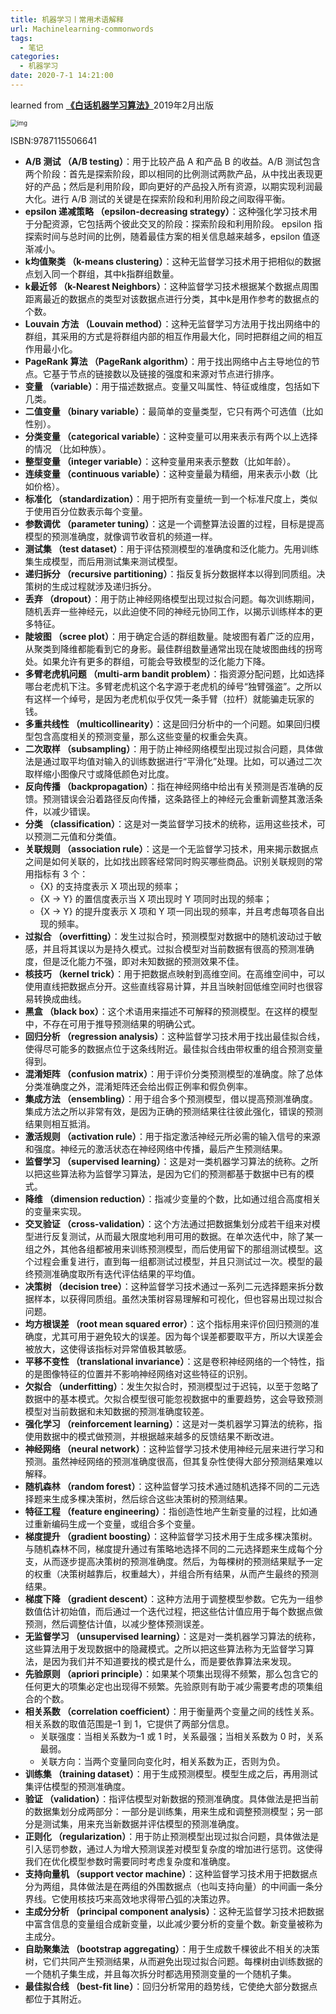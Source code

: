 ```yaml
---
title: 机器学习丨常用术语解释
url: Machinelearning-commonwords
tags:
  - 笔记
categories:
  - 机器学习
date: 2020-7-1 14:21:00
---
```


learned from [**《白话机器学习算法》**](https://book.douban.com/subject/30442187/)2019年2月出版 <!-- more -->

<img src="https://pic4.zhimg.com/v2-57109c359079cf22831b85afc2f9f043_b.png" alt="img" style="zoom:67%;" />

ISBN:9787115506641

- **A/B 测试 （A/B testing）**：用于比较产品 A 和产品 B 的收益。A/B 测试包含两个阶段：首先是探索阶段，即以相同的比例测试两款产品，从中找出表现更好的产品；然后是利用阶段，即向更好的产品投入所有资源，以期实现利润最大化。进行 A/B 测试的关键是在探索阶段和利用阶段之间取得平衡。
- **epsilon 递减策略 （epsilon-decreasing strategy）**：这种强化学习技术用于分配资源，它包括两个彼此交叉的阶段：探索阶段和利用阶段。 epsilon 指探索时间与总时间的比例，随着最佳方案的相关信息越来越多，epsilon 值逐渐减小。
- **k均值聚类 （k-means clustering）**：这种无监督学习技术用于把相似的数据点划入同一个群组，其中k指群组数量。
- **k最近邻 （k-Nearest Neighbors）**：这种监督学习技术根据某个数据点周围距离最近的数据点的类型对该数据点进行分类，其中k是用作参考的数据点的个数。
- **Louvain 方法 （Louvain method）**：这种无监督学习方法用于找出网络中的群组，其采用的方式是将群组内部的相互作用最大化，同时把群组之间的相互作用最小化。
- **PageRank 算法 （PageRank algorithm）**：用于找出网络中占主导地位的节点。它基于节点的链接数以及链接的强度和来源对节点进行排序。
- **变量 （variable）**：用于描述数据点。变量又叫属性、特征或维度，包括如下几类。 
- **二值变量 （binary variable）**：最简单的变量类型，它只有两个可选值（比如性别）。
- **分类变量 （categorical variable）**：这种变量可以用来表示有两个以上选择的情况 （比如种族）。
- **整型变量 （integer variable）**：这种变量用来表示整数（比如年龄）。
- **连续变量 （continuous variable）**：这种变量最为精细，用来表示小数（比如价格）。
- **标准化 （standardization）**：用于把所有变量统一到一个标准尺度上，类似于使用百分位数表示每个变量。
- **参数调优 （parameter tuning）**：这是一个调整算法设置的过程，目标是提高模型的预测准确度，就像调节收音机的频道一样。
- **测试集 （test dataset）**：用于评估预测模型的准确度和泛化能力。先用训练集生成模型，而后用测试集来测试模型。
- **递归拆分 （recursive partitioning）**：指反复拆分数据样本以得到同质组。决策树的生成过程就涉及递归拆分。
- **丢弃 （dropout）**：用于防止神经网络模型出现过拟合问题。每次训练期间，随机丢弃一些神经元，以此迫使不同的神经元协同工作，以揭示训练样本的更多特征。
- **陡坡图 （scree plot）**：用于确定合适的群组数量。陡坡图有着广泛的应用，从聚类到降维都能看到它的身影。最佳群组数量通常出现在陡坡图曲线的拐弯处。如果允许有更多的群组，可能会导致模型的泛化能力下降。
- **多臂老虎机问题 （multi-arm bandit problem）**：指资源分配问题，比如选择哪台老虎机下注。多臂老虎机这个名字源于老虎机的绰号“独臂强盗”。之所以有这样一个绰号，是因为老虎机似乎仅凭一条手臂（拉杆）就能骗走玩家的钱。
- **多重共线性 （multicollinearity）**：这是回归分析中的一个问题。如果回归模型包含高度相关的预测变量，那么这些变量的权重会失真。
- **二次取样 （subsampling）**：用于防止神经网络模型出现过拟合问题，具体做法是通过取平均值对输入的训练数据进行“平滑化”处理。比如，可以通过二次取样缩小图像尺寸或降低颜色对比度。
- **反向传播 （backpropagation）**：指在神经网络中给出有关预测是否准确的反馈。预测错误会沿着路径反向传播，这条路径上的神经元会重新调整其激活条件，以减少错误。
- **分类 （classification）**：这是对一类监督学习技术的统称，运用这些技术，可以预测二元值和分类值。
- **关联规则 （association rule）**：这是一个无监督学习技术，用来揭示数据点之间是如何关联的，比如找出顾客经常同时购买哪些商品。识别关联规则的常用指标有 3 个： 
  - {X} 的支持度表示 X 项出现的频率；
  - {X → Y} 的置信度表示当 X 项出现时 Y 项同时出现的频率；
  - {X → Y} 的提升度表示 X 项和 Y 项一同出现的频率，并且考虑每项各自出现的频率。
- **过拟合 （overfitting）**：发生过拟合时，预测模型对数据中的随机波动过于敏感，并且将其误以为是持久模式。过拟合模型对当前数据有很高的预测准确度，但是泛化能力不强，即对未知数据的预测效果不佳。
- **核技巧 （kernel trick）**：用于把数据点映射到高维空间。在高维空间中，可以使用直线把数据点分开。这些直线容易计算，并且当映射回低维空间时也很容易转换成曲线。
- **黑盒 （black box）**：这个术语用来描述不可解释的预测模型。在这样的模型中，不存在可用于推导预测结果的明确公式。
- **回归分析 （regression analysis）**：这种监督学习技术用于找出最佳拟合线，使得尽可能多的数据点位于这条线附近。最佳拟合线由带权重的组合预测变量得到。
- **混淆矩阵 （confusion matrix）**：用于评价分类预测模型的准确度。除了总体分类准确度之外，混淆矩阵还会给出假正例率和假负例率。
- **集成方法 （ensembling）**：用于组合多个预测模型，借以提高预测准确度。集成方法之所以非常有效，是因为正确的预测结果往往彼此强化，错误的预测结果则相互抵消。
- **激活规则 （activation rule）**：用于指定激活神经元所必需的输入信号的来源和强度。神经元的激活状态在神经网络中传播，最后产生预测结果。
- **监督学习 （supervised learning）**：这是对一类机器学习算法的统称。之所以把这些算法称为监督学习算法，是因为它们的预测都基于数据中已有的模式。
- **降维 （dimension reduction）**：指减少变量的个数，比如通过组合高度相关的变量来实现。
- **交叉验证 （cross-validation）**：这个方法通过把数据集划分成若干组来对模型进行反复测试，从而最大限度地利用可用的数据。在单次迭代中，除了某一组之外，其他各组都被用来训练预测模型，而后使用留下的那组测试模型。这个过程会重复进行，直到每一组都测试过模型，并且只测试过一次。模型的最终预测准确度取所有迭代评估结果的平均值。
- **决策树 （decision tree）**：这种监督学习技术通过一系列二元选择题来拆分数据样本，以获得同质组。虽然决策树容易理解和可视化，但也容易出现过拟合问题。
- **均方根误差 （root mean squared error）**：这个指标用来评价回归预测的准确度，尤其可用于避免较大的误差。因为每个误差都要取平方，所以大误差会被放大，这使得该指标对异常值极其敏感。
- **平移不变性 （translational invariance）**：这是卷积神经网络的一个特性，指的是图像特征的位置并不影响神经网络对这些特征的识别。
- **欠拟合 （underfitting）**：发生欠拟合时，预测模型过于迟钝，以至于忽略了数据中的基本模式。欠拟合模型很可能忽视数据中的重要趋势，这会导致预测模型对当前数据和未知数据的预测准确度较差。
- **强化学习 （reinforcement learning）**：这是对一类机器学习算法的统称，指使用数据中的模式做预测，并根据越来越多的反馈结果不断改进。
- **神经网络 （neural network）**：这种监督学习技术使用神经元层来进行学习和预测。虽然神经网络的预测准确度很高，但其复杂性使得大部分预测结果难以解释。
- **随机森林 （random forest）**：这种监督学习技术通过随机选择不同的二元选择题来生成多棵决策树，然后综合这些决策树的预测结果。
- **特征工程 （feature engineering）**：指创造性地产生新变量的过程，比如通过重新编码生成一个变量，或组合多个变量。
- **梯度提升 （gradient boosting）**：这种监督学习技术用于生成多棵决策树。与随机森林不同，梯度提升通过有策略地选择不同的二元选择题来生成每个分支，从而逐步提高决策树的预测准确度。然后，为每棵树的预测结果赋予一定的权重（决策树越靠后，权重越大），并组合所有结果，从而产生最终的预测结果。
- **梯度下降 （gradient descent）**：这种方法用于调整模型参数。它先为一组参数值估计初始值，而后通过一个迭代过程，把这些估计值应用于每个数据点做预测，然后调整估计值，以减少整体预测误差。
- **无监督学习 （unsupervised learning）**：这是对一类机器学习算法的统称，这些算法用于发现数据中的隐藏模式。之所以把这些算法称为无监督学习算法，是因为我们并不知道要找的模式是什么，而是要依靠算法来发现。
- **先验原则 （apriori principle）**：如果某个项集出现得不频繁，那么包含它的任何更大的项集必定也出现得不频繁。先验原则有助于减少需要考虑的项集组合的个数。
- **相关系数 （correlation coefficient）**：用于衡量两个变量之间的线性关系。相关系数的取值范围是–1 到 1，它提供了两部分信息。 
  - 关联强度：当相关系数为–1 或 1 时，关系最强；当相关系数为 0 时，关系最弱。
  - 关联方向：当两个变量同向变化时，相关系数为正，否则为负。
- **训练集 （training dataset）**：用于生成预测模型。模型生成之后，再用测试集评估模型的预测准确度。
- **验证 （validation）**：指评估模型对新数据的预测准确度。具体做法是把当前的数据集划分成两部分：一部分是训练集，用来生成和调整预测模型；另一部分是测试集，用来充当新数据并评估模型的预测准确度。
- **正则化 （regularization）**：用于防止预测模型出现过拟合问题，具体做法是引入惩罚参数，通过人为增大预测误差对模型复杂度的增加进行惩罚。这使得我们在优化模型参数时需要同时考虑复杂度和准确度。
- **支持向量机 （support vector machine）**：这种监督学习技术用于把数据点分为两组，具体做法是在两组的外围数据点（也叫支持向量）的中间画一条分界线。它使用核技巧来高效地求得带凸弧的决策边界。
- **主成分分析 （principal component analysis）**：这种无监督学习技术把数据中富含信息的变量组合成新变量，以此减少要分析的变量个数。新变量被称为主成分。
- **自助聚集法 （bootstrap aggregating）**：用于生成数千棵彼此不相关的决策树，它们共同产生预测结果，从而避免出现过拟合问题。每棵树由训练数据的一个随机子集生成，并且每次拆分时都选用预测变量的一个随机子集。
- **最佳拟合线 （best-fit line）**：回归分析常用的趋势线，它使绝大部分数据点都位于其附近。